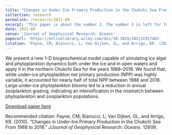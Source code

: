 ```yaml
---
title: "Changes in Under‐Ice Primary Production in the Chukchi Sea From 1988 to 2018"
collection: research
permalink: /research/2021-09
excerpt: 'This paper is about the number 2. The number 3 is left for future work.'
date: 2021-09
venue: 'Journal of Geophysical Research: Oceans'
paperurl: 'https://onlinelibrary.wiley.com/doi/10.1029/2021JC017483'
citation: 'Payne, CM; Bianucci, L; Van Dijken, GL, and Arrigo, KR. (2021). &quot; Changes in Under‐Ice Primary Production in the Chukchi Sea From 1988 to 2018. &quot; <i>Journal of Geophysical Research: Oceans</i>. 126(9).'
---
```

We present a new 1-D biogeochemical model capable of simulating ice algal and phytoplankton dynamics both under the ice and in open waters and apply it in the northern Chukchi Sea for the years 1988–2018. We found that, while under-ice phytoplankton net primary production (NPP) was highly variable, it accounted for nearly half of total NPP between 1988 and 2018. Large under-ice phytoplankton blooms led to a reduction in annual zooplankton grazing, indicating an intensification in the mismatch between phytoplankton and zooplankton populations.

[Download paper here](https://onlinelibrary.wiley.com/doi/10.1029/2021JC017483)

Recommended citation: Payne, CM; Bianucci, L; Van Dijken, GL, and Arrigo, KR. (2010). "Changes in Under‐Ice Primary Production in the Chukchi Sea From 1988 to 2018." <i>JJournal of Geophysical Research: Oceans</i>. 126(9).
